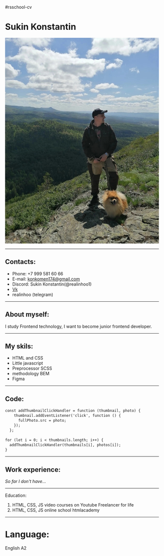 #rsschool-cv


# Sukin Konstantin

![I's me](/img/foto.jpg)

****

## Contacts:
* Phone: +7 999 581 60 66
* E-mail: konkomen174@gmail.com
* Discord: Sukin Konstantin(@realinhoo1)
* [Vk](https://vk.com/feed)
* realinhoo (telegram)

****

## About myself:
I study Frontend technology, I want to become junior frontend developer.

****

## My skils:
* HTML and CSS
* Little javascript
* Preprocessor SCSS
* methodology BEM
* Figma

****

## Code:
```
const addThumbnailClickHandler = function (thumbnail, photo) {
    thumbnail.addEventListener('click', function () {
      fullPhoto.src = photo;
    });
  };
  
for (let i = 0; i < thumbnails.length; i++) {
  addThumbnailClickHandler(thumbnails[i], photos[i]);
}
```

****

## Work experience:
*So far I don't have...*

****

Education:

1. HTML, CSS, JS video courses on Youtube Freelancer for life
2. HTML, CSS, JS online school htmlacademy

****

# Language:
English A2